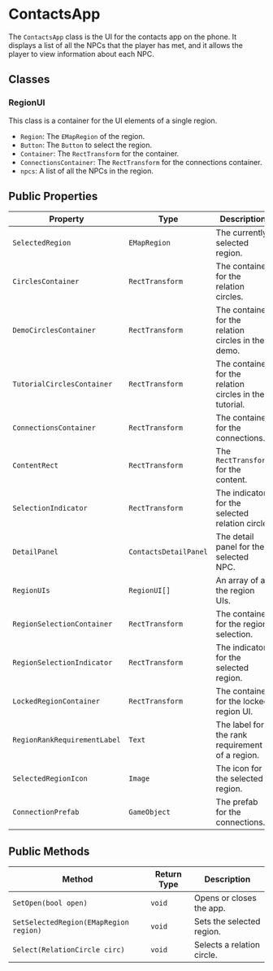 # ContactsApp

The `ContactsApp` class is the UI for the contacts app on the phone. It displays a list of all the NPCs that the player has met, and it allows the player to view information about each NPC.

## Classes

### RegionUI

This class is a container for the UI elements of a single region.

-   `Region`: The `EMapRegion` of the region.
-   `Button`: The `Button` to select the region.
-   `Container`: The `RectTransform` for the container.
-   `ConnectionsContainer`: The `RectTransform` for the connections container.
-   `npcs`: A list of all the NPCs in the region.

## Public Properties

| Property                   | Type                      | Description                                      |
| -------------------------- | ------------------------- | ------------------------------------------------ |
| `SelectedRegion`           | `EMapRegion`              | The currently selected region.                   |
| `CirclesContainer`         | `RectTransform`           | The container for the relation circles.          |
| `DemoCirclesContainer`     | `RectTransform`           | The container for the relation circles in the demo. |
| `TutorialCirclesContainer` | `RectTransform`           | The container for the relation circles in the tutorial. |
| `ConnectionsContainer`     | `RectTransform`           | The container for the connections.               |
| `ContentRect`              | `RectTransform`           | The `RectTransform` for the content.             |
| `SelectionIndicator`       | `RectTransform`           | The indicator for the selected relation circle.  |
| `DetailPanel`              | `ContactsDetailPanel`     | The detail panel for the selected NPC.           |
| `RegionUIs`                | `RegionUI[]`              | An array of all the region UIs.                  |
| `RegionSelectionContainer` | `RectTransform`           | The container for the region selection.          |
| `RegionSelectionIndicator` | `RectTransform`           | The indicator for the selected region.           |
| `LockedRegionContainer`    | `RectTransform`           | The container for the locked region UI.          |
| `RegionRankRequirementLabel`| `Text`                   | The label for the rank requirement of a region.  |
| `SelectedRegionIcon`       | `Image`                   | The icon for the selected region.                |
| `ConnectionPrefab`         | `GameObject`              | The prefab for the connections.                  |

## Public Methods

| Method                                      | Return Type | Description                                      |
| ------------------------------------------- | ----------- | ------------------------------------------------ |
| `SetOpen(bool open)`                        | `void`      | Opens or closes the app.                         |
| `SetSelectedRegion(EMapRegion region)`      | `void`      | Sets the selected region.                        |
| `Select(RelationCircle circ)`               | `void`      | Selects a relation circle.                       |
